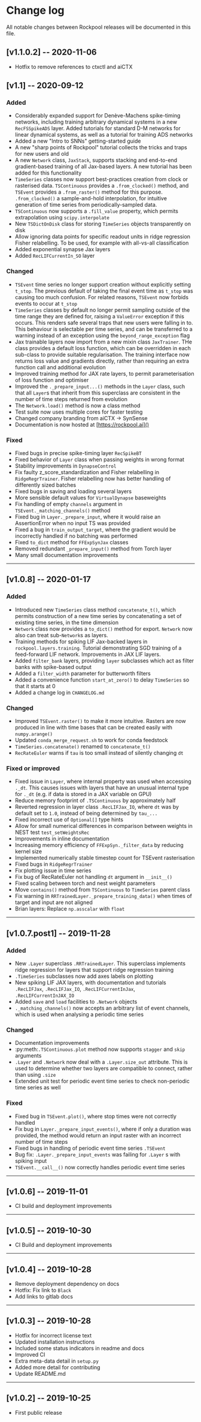 # Change log

All notable changes between Rockpool releases will be documented in this file.

## [v1.1.0.2] -- 2020-11-06

 - Hotfix to remove references to ctxctl and aiCTX

## [v1.1] -- 2020-09-12

### Added
 - Considerably expanded support for Denève-Machens spike-timing networks, including training arbitrary dynamical systems in a new `RecFSSpikeADS` layer. Added tutorials for standard D-M networks for linear dynamical systems, as well as a tutorial for training ADS networks
 - Added a new "Intro to SNNs" getting-started guide
  - A new "sharp points of Rockpool" tutorial collects the tricks and traps for new users and old
 - A new `Network` class, `JaxStack`, supports stacking and end-to-end gradient-based training of all Jax-based layers. A new tutorial has been added for this functionality 
 - `TimeSeries` classes now support best-practices creation from clock or rasterised data. `TSContinuous` provides a `.from_clocked()` method, and `TSEvent` provides a `.from_raster()` method for this purpose. `.from_clocked()` a sample-and-hold interpolation, for intuitive generation of time series from periodically-sampled data.
 - `TSContinuous` now supports a `.fill_value` property, which permits extrapolation using `scipy.interpolate`
 - New `TSDictOnDisk` class for storing `TimeSeries` objects transparently on disk
  - Allow ignoring data points for specific readout units in ridge regression Fisher relabelling. To be used, for example with all-vs-all classification
  - Added exponential synapse Jax layers
  - Added `RecLIFCurrentIn_SO` layer
  

### Changed
 - `TSEvent` time series no longer support creation without explicitly setting `t_stop`. The previous default of taking the final event time as `t_stop` was causing too much confusion. For related reasons, `TSEvent` now forbids events to occur at `t_stop`
 - `TimeSeries` classes by default no longer permit sampling outside of the time range they are defined for, raising a `ValueError` exception if this occurs. This renders safe several traps that new users were falling in to. This behaviour is selectable per time series, and can be transferred to a warning instead of an exception using the `beyond_range_exception` flag
 - Jax trainable layers now import from a new mixin class `JaxTrainer`. THe class provides a default loss function, which can be overridden in each sub-class to provide suitable regularisation. The training interface now returns loss value and gradients directly, rather than requiring an extra function call and additional evolution
 - Improved training method for JAX rate layers, to permit parameterisation of loss function and optimiser
 - Improved the `._prepare_input...()` methods in the `Layer` class, such that all `Layer`s that inherit from this superclass are consistent in the number of time steps returned from evolution
 - The `Network.load()` method is now a class method
 - Test suite now uses multiple cores for faster testing
 - Changed company branding from aiCTX -> SynSense
 - Documentation is now hosted at [https://rockpool.ai]()
 
### Fixed
 - Fixed bugs in precise spike-timing layer `RecSpikeBT`
 - Fixed behavior of `Layer` class when passing weights in wrong format
 - Stability improvements in `DynapseControl`
 - Fix faulty z_score_standardization and Fisher relabelling in `RidgeRegrTrainer`. Fisher relabelling now has better handling of differently sized batches
 - Fixed bugs in saving and loading several layers
 - More sensible default values for `VirtualDynapse` baseweights
 - Fix handling of empty `channels` argument in `TSEvent._matching_channels()` method
  - Fixed bug in `Layer._prepare_input`, where it would raise an AssertionError when no input TS was provided
  - Fixed a bug in `train_output_target`, where the gradient would be incorrectly handled if no batching was performed
  - Fixed `to_dict` method for `FFExpSynJax` classes
  - Removed redundant `_prepare_input()` method from Torch layer
  - Many small documentation improvements


---

## [v1.0.8] -- 2020-01-17

### Added
- Introduced new `TimeSeries` class method `concatenate_t()`, which permits construction of a new time series by concatenating a set of existing time series, in the time dimension 
- `Network` class now provides a `to_dict()` method for export. `Network` now also can treat sub-`Network`s as layers.
- Training methods for spiking LIF Jax-backed layers in `rockpool.layers.training`. Tutorial demonstrating SGD training of a feed-forward LIF network. Improvements in JAX LIF layers.
- Added `filter_bank` layers, providing `layer` subclasses which act as filter banks with spike-based output
- Added a `filter_width` parameter for butterworth filters
- Added a convenience function `start_at_zero()` to delay `TimeSeries` so that it starts at 0
- Added a change log in `CHANGELOG.md`

### Changed
- Improved `TSEvent.raster()` to make it more intuitive. Rasters are now produced in line with time bases that can be created easily with `numpy.arange()`
- Updated `conda_merge_request.sh` to work for conda feedstock
- `TimeSeries.concatenate()` renamed to `concatenate_t()`
- `RecRateEuler` warns if `tau` is too small instead of silently changing `dt`

### Fixed or improved
- Fixed issue in `Layer`, where internal property was used when accessing `._dt`. This causes issues with layers that have an unusual internal type for `._dt` (e.g. if data is stored in a JAX variable on GPU)
- Reduce memory footprint of `.TSContinuous` by approximately half
- Reverted regression in layer class `.RecLIFJax_IO`, where `dt` was by default set to `1.0`, instead of being determined by `tau_...`
- Fixed incorrect use of `Optional[]` type hints
- Allow for small numerical differences in comparison between weights in NEST test `test_setWeightsRec`
- Improvements in inline documentation
- Increasing memory efficiency of `FFExpSyn._filter_data` by reducing kernel size
- Implemented numerically stable timestep count for TSEvent rasterisation
- Fixed bugs in `RidgeRegrTrainer`
- Fix plotting issue in time series
- Fix bug of RecRateEuler not handling `dt` argument in `__init__()`
- Fixed scaling between torch and nest weight parameters
- Move `contains()` method from `TSContinuous` to `TimeSeries` parent class
- Fix warning in `RRTrainedLayer._prepare_training_data()` when times of target and input are not aligned
- Brian layers: Replace `np.asscalar` with `float`

---
## [v1.0.7.post1] -- 2019-11-28

### Added
- New `.Layer` superclass `.RRTrainedLayer`. This superclass implements ridge regression for layers that support ridge regression training
- `.TimeSeries` subclasses now add axes labels on plotting
- New spiking LIF JAX layers, with documentation and tutorials `.RecLIFJax`, `.RecLIFJax_IO`, `.RecLIFCurrentInJax`, `.RecLIFCurrentInJAX_IO`
- Added `save` and `load` facilities to `.Network` objects
- `._matching_channels()` now accepts an arbitrary list of event channels, which is used when analysing a periodic time series

### Changed
- Documentation improvements
- :py:meth:`.TSContinuous.plot` method now supports ``stagger`` and ``skip`` arguments
- `.Layer` and `.Network` now deal with a `.Layer.size_out` attribute. This is used to determine whether two layers are compatible to connect, rather than using `.size`
- Extended unit test for periodic event time series to check non-periodic time series as well

### Fixed
- Fixed bug in `TSEvent.plot()`, where stop times were not correctly handled
- Fix bug in `Layer._prepare_input_events()`, where if only a duration was provided, the method would return an input raster with an incorrect number of time steps
- Fixed bugs in handling of periodic event time series `.TSEvent`
- Bug fix: `.Layer._prepare_input_events` was failing for `.Layer` s with spiking input
- `TSEvent.__call__()` now correctly handles periodic event time series

---
## [v1.0.6] -- 2019-11-01

- CI build and deployment improvements

---
## [v1.0.5] -- 2019-10-30

- CI Build and deployment improvements

---
## [v1.0.4] -- 2019-10-28

- Remove deployment dependency on docs
- Hotfix: Fix link to `Black`
- Add links to gitlab docs

---
## [v1.0.3] -- 2019-10-28

-  Hotfix for incorrect license text
-  Updated installation instructions
-  Included some status indicators in readme and docs
- Improved CI
-  Extra meta-data detail in `setup.py`
-  Added more detail for contributing
-  Update README.md

---
## [v1.0.2] -- 2019-10-25

- First public release
